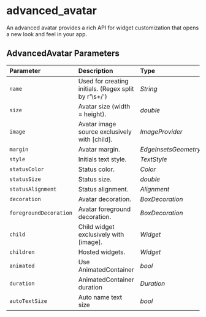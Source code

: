 # advanced_avatar

An advanced avatar provides a rich API for widget customization that opens a new look and feel in your app.

## AdvancedAvatar Parameters
| Parameter              | Description                                           | Type                 | Default                     |
|:-----------------------|:------------------------------------------------------|:---------------------|:----------------------------|
| `name`                 | Used for creating initials. (Regex split by r'\s+\/') | *String*             ||
| `size`                 | Avatar size (width = height).                         | *double*             | 80.0                        |
| `image`                | Avatar image source exclusively with [child].         | *ImageProvider*      ||
| `margin`               | Avatar margin.                                        | *EdgeInsetsGeometry* ||
| `style`                | Initials text style.                                  | *TextStyle*          ||
| `statusColor`          | Status color.                                         | *Color*              ||
| `statusSize`           | Status size.                                          | *double*             | 12.0                        |
| `statusAlignment`      | Status alignment.                                     | *Alignment*          | Alignment.topRight          |
| `decoration`           | Avatar decoration.                                    | *BoxDecoration*      | color, shape                |
| `foregroundDecoration` | Avatar foreground decoration.                         | *BoxDecoration*      ||
| `child`                | Child widget exclusively with [image].                | *Widget*             ||
| `children`             | Hosted widgets.                                       | *Widget*             ||
| `animated`             | Use AnimatedContainer                                 | *bool*               | false                       |
| `duration`             | AnimatedContainer duration                            | *Duration*           | Duration(milliseconds: 300) |
| `autoTextSize`         | Auto name text size                                   | *bool*               | false                       |